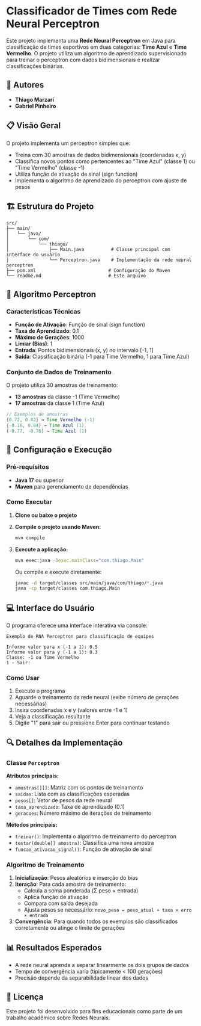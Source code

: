 # Classificador de Times com Rede Neural Perceptron

Este projeto implementa uma **Rede Neural Perceptron** em Java para classificação de times esportivos em duas categorias: **Time Azul** e **Time Vermelho**. O projeto utiliza um algoritmo de aprendizado supervisionado para treinar o perceptron com dados bidimensionais e realizar classificações binárias.

## 👥 Autores
- **Thiago Marzari**
- **Gabriel Pinheiro**

## 📋 Visão Geral

O projeto implementa um perceptron simples que:
- Treina com 30 amostras de dados bidimensionais (coordenadas x, y)
- Classifica novos pontos como pertencentes ao "Time Azul" (classe 1) ou "Time Vermelho" (classe -1)
- Utiliza função de ativação de sinal (sign function)
- Implementa o algoritmo de aprendizado do perceptron com ajuste de pesos

## 🏗️ Estrutura do Projeto

```
src/
├── main/
│   └── java/
│       └── com/
│           └── thiago/
│               ├── Main.java          # Classe principal com interface do usuário
│               └── Perceptron.java    # Implementação da rede neural perceptron
├── pom.xml                           # Configuração do Maven
└── readme.md                         # Este arquivo
```

## 🧠 Algoritmo Perceptron

### Características Técnicas
- **Função de Ativação**: Função de sinal (sign function)
- **Taxa de Aprendizado**: 0.1
- **Máximo de Gerações**: 1000
- **Limiar (Bias)**: 1
- **Entrada**: Pontos bidimensionais (x, y) no intervalo [-1, 1]
- **Saída**: Classificação binária (-1 para Time Vermelho, 1 para Time Azul)

### Conjunto de Dados de Treinamento

O projeto utiliza 30 amostras de treinamento:
- **13 amostras** da classe -1 (Time Vermelho)
- **17 amostras** da classe 1 (Time Azul)

```java
// Exemplos de amostras
{0.72, 0.82} → Time Vermelho (-1)
{-0.16, 0.84} → Time Azul (1)
{-0.77, -0.76} → Time Azul (1)
```

## 🔧 Configuração e Execução

### Pré-requisitos
- **Java 17** ou superior
- **Maven** para gerenciamento de dependências

### Como Executar

1. **Clone ou baixe o projeto**

2. **Compile o projeto usando Maven:**
   ```bash
   mvn compile
   ```

3. **Execute a aplicação:**
   ```bash
   mvn exec:java -Dexec.mainClass="com.thiago.Main"
   ```

   Ou compile e execute diretamente:
   ```bash
   javac -d target/classes src/main/java/com/thiago/*.java
   java -cp target/classes com.thiago.Main
   ```

## 💻 Interface do Usuário

O programa oferece uma interface interativa via console:

```
Exemplo de RNA Perceptron para classificação de equipes

Informe valor para x (-1 a 1): 0.5
Informe valor para y (-1 a 1): 0.3
Classe: -1 ou Time Vermelho
1 - Sair:
```

### Como Usar
1. Execute o programa
2. Aguarde o treinamento da rede neural (exibe número de gerações necessárias)
3. Insira coordenadas x e y (valores entre -1 e 1)
4. Veja a classificação resultante
5. Digite "1" para sair ou pressione Enter para continuar testando

## 🔍 Detalhes da Implementação

### Classe `Perceptron`

**Atributos principais:**
- `amostras[][]`: Matriz com os pontos de treinamento
- `saidas`: Lista com as classificações esperadas
- `pesos[]`: Vetor de pesos da rede neural
- `taxa_aprendizado`: Taxa de aprendizado (0.1)
- `geracoes`: Número máximo de iterações de treinamento

**Métodos principais:**
- `treinar()`: Implementa o algoritmo de treinamento do perceptron
- `testar(double[] amostra)`: Classifica uma nova amostra
- `funcao_ativacao_signal()`: Função de ativação de sinal

### Algoritmo de Treinamento

1. **Inicialização**: Pesos aleatórios e inserção do bias
2. **Iteração**: Para cada amostra de treinamento:
   - Calcula a soma ponderada (Σ peso × entrada)
   - Aplica função de ativação
   - Compara com saída desejada
   - Ajusta pesos se necessário: `novo_peso = peso_atual + taxa × erro × entrada`
3. **Convergência**: Para quando todos os exemplos são classificados corretamente ou atinge o limite de gerações

## 📊 Resultados Esperados

- A rede neural aprende a separar linearmente os dois grupos de dados
- Tempo de convergência varia (tipicamente < 100 gerações)
- Precisão depende da separabilidade linear dos dados

## 📝 Licença

Este projeto foi desenvolvido para fins educacionais como parte de um trabalho acadêmico sobre Redes Neurais.
